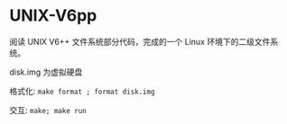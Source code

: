 # UNIX-V6pp

阅读 UNIX V6++ 文件系统部分代码，完成的一个 Linux 环境下的二级文件系统。

disk.img 为虚拟硬盘

格式化: `make format ; format disk.img`

交互: `make; make run`
